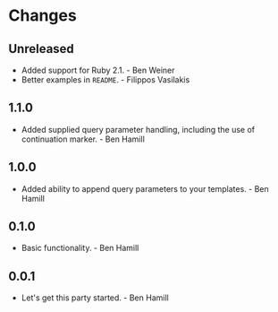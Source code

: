 # Changes

## Unreleased

* Added support for Ruby 2.1. - Ben Weiner
* Better examples in `README`. - Filippos Vasilakis

## 1.1.0

* Added supplied query parameter handling, including the use of continuation
  marker. - Ben Hamill

## 1.0.0

* Added ability to append query parameters to your templates. - Ben Hamill

## 0.1.0

* Basic functionality. - Ben Hamill

## 0.0.1

* Let's get this party started. - Ben Hamill
